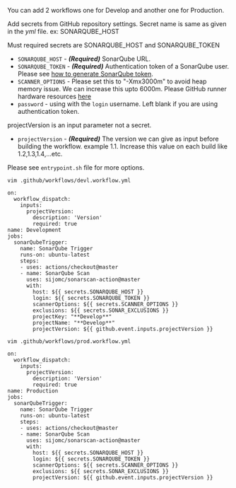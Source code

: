 You can add 2 workflows one for Develop and another one for Production. 

Add secrets from GitHub repository settings. Secret name is same as given in the *yml* file. ex: SONARQUBE_HOST

Must required secrets are SONARQUBE_HOST and SONARQUBE_TOKEN

- `SONARQUBE_HOST` - **_(Required)_** SonarQube URL.
- `SONARQUBE_TOKEN` - **_(Required)_** Authentication token of a SonarQube user. Please see [how to generate SonarQube token](https://docs.sonarqube.org/latest/user-guide/user-token/).
- `SCANNER_OPTIONS` - Please set this to "-Xmx3000m" to avoid heap memory issue. We can increase this upto 6000m. Please GitHub runner hardware resources [here](https://docs.github.com/en/free-pro-team@latest/actions/reference/specifications-for-github-hosted-runners#supported-runners-and-hardware-resources)
- `password` - using with the `login` username. Left blank if you are using authentication token.

projectVersion is an input parameter not a  secret.

- `projectVersion` - **_(Required)_** The version we can give as input before building the workflow. example 1.1. Increase this value on each build like 1.2,1.3,1.4,...etc.

Please see `entrypoint.sh` file for more options.


`vim .github/workflows/devl.workflow.yml`

```
on: 
  workflow_dispatch:
    inputs:
      projectVersion:
        description: 'Version'
        required: true
name: Development
jobs:
  sonarQubeTrigger:
    name: SonarQube Trigger
    runs-on: ubuntu-latest
    steps:
    - uses: actions/checkout@master
    - name: SonarQube Scan
      uses: sijomc/sonarscan-action@master
      with:
        host: ${{ secrets.SONARQUBE_HOST }}
        login: ${{ secrets.SONARQUBE_TOKEN }}
        scannerOptions: ${{ secrets.SCANNER_OPTIONS }}
        exclusions: ${{ secrets.SONAR_EXCLUSIONS }}
        projectKey: "**Develop**"
        projectName: "**Develop**"
        projectVersion: ${{ github.event.inputs.projectVersion }}
```


`vim .github/workflows/prod.workflow.yml`


```
on: 
  workflow_dispatch:
    inputs:
      projectVersion:
        description: 'Version'
        required: true
name: Production
jobs:
  sonarQubeTrigger:
    name: SonarQube Trigger
    runs-on: ubuntu-latest
    steps:
    - uses: actions/checkout@master
    - name: SonarQube Scan
      uses: sijomc/sonarscan-action@master
      with:
        host: ${{ secrets.SONARQUBE_HOST }}
        login: ${{ secrets.SONARQUBE_TOKEN }}
        scannerOptions: ${{ secrets.SCANNER_OPTIONS }}
        exclusions: ${{ secrets.SONAR_EXCLUSIONS }}
        projectVersion: ${{ github.event.inputs.projectVersion }}        
```        
